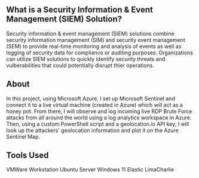 ## What is a Security Information & Event Management (SIEM) Solution?
Security information & event management (SIEM) solutions combine security information management (SIM) and security event management (SEM) to provide real-time monitoring and analysis of events as well as logging of security data for compliance or auditing purposes. Organizations can utilize SIEM solutions to quickly identify security threats and vulberabilities that could potentially disrupt thier operations.

## About
In this project, using Microsoft Azure, I set up Microsoft Sentinel and connect it to a live virtual machine (created in Azure) which will act as a honey pot. From there, I will observe and log incoming live RDP Brute Force attacks from all around the world using a log analytics workspace in Azure. Then, using a custom PowerShell script and a geolocation.io API key, I will look up the attackers' geolocation information and plot it on the Azure Sentinel Map.

## Tools Used
VMWare Workstation
Ubuntu Server
Windows 11
Elastic 
LimaCharlie
